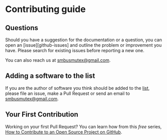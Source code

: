# Contributing guide

## Questions

Should you have a suggestion for the documentation or a question, you can open an [issue][github-issues] and outline the problem or improvement you have. Please search for existing issues before reporting a new one.

You can also reach us at <smbusmutex@gmail.com>.

## Adding a software to the list

If you are the author of software you think should be added to the [list](software-list.md), please file an issue, make a Pull Request or send an email to <smbusmutex@gmail.com>.

## Your First Contribution

Working on your first Pull Request? You can learn how from this *free* series, [How to Contribute to an Open Source Project on GitHub](https://egghead.io/series/how-to-contribute-to-an-open-source-project-on-github).
